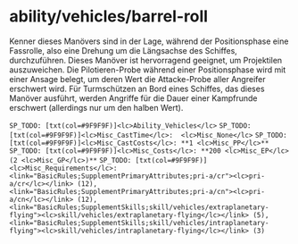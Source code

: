 # ability/vehicles/barrel-roll

Kenner dieses Manövers sind in der Lage, während der Positionsphase eine Fassrolle, also eine Drehung um die Längsachse des Schiffes, durchzuführen. Dieses Manöver ist hervorragend geeignet, um Projektilen auszuweichen. Die Pilotieren-Probe während einer Positionsphase wird mit einer Ansage belegt, um deren Wert die Attacke-Probe aller Angreifer erschwert wird. Für Turmschützen an Bord eines Schiffes, das dieses Manöver ausführt, werden Angriffe für die Dauer einer Kampfrunde erschwert (allerdings nur um den halben Wert).

`SP_TODO: [txt(col=#9F9F9F)]<lc>Ability_Vehicles</lc>`
`SP_TODO: [txt(col=#9F9F9F)]<lc>Misc_CastTime</lc>:  <lc>Misc_None</lc>`
`SP_TODO: [txt(col=#9F9F9F)]<lc>Misc_CastCosts</lc>: **1 <lc>Misc_PP</lc>**`
`SP_TODO: [txt(col=#9F9F9F)]<lc>Misc_Costs</lc>: **200 <lc>Misc_EP</lc> (2 <lc>Misc_GP</lc>)**`
`SP_TODO: [txt(col=#9F9F9F)]<lc>Misc_Requirements</lc>: <link="BasicRules;SupplementPrimaryAttributes;pri-a/cr"><lc>pri-a/cr</lc></link> (12), <link="BasicRules;SupplementPrimaryAttributes;pri-a/cn"><lc>pri-a/cn</lc></link> (12), <link="BasicRules;SupplementSkills;skill/vehicles/extraplanetary-flying"><lc>skill/vehicles/extraplanetary-flying</lc></link> (5), <link="BasicRules;SupplementSkills;skill/vehicles/intraplanetary-flying"><lc>skill/vehicles/intraplanetary-flying</lc></link> (3)`
